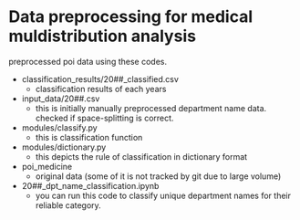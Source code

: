 # Data preprocessing for medical muldistribution analysis
preprocessed poi data using these codes.
- classification_results/20##_classified.csv
    - classification results of each years
- input_data/20##.csv
    - this is initially manually preprocessed department name data. checked if space-splitting is correct.
- modules/classify.py
    - this is classification function
- modules/dictionary.py
    - this depicts the rule of classification in dictionary format
- poi_medicine
    - original data (some of it is not tracked by git due to large volume)
- 20##_dpt_name_classification.ipynb
    - you can run this code to classify unique department names for their reliable category.